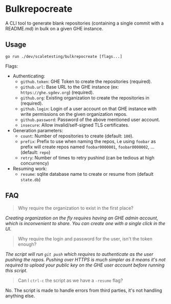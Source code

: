 # Bulkrepocreate

A CLI tool to generate blank repositories (containing a single commit with a README.md) in bulk on a given GHE instance.

## Usage

`go run ./dev/scaletesting/bulkrepocreate [flags...]`

Flags:

- Authenticating:
  - `github.token`: GHE Token to create the repositories (required).
  - `github.url`: Base URL to the GHE instance (ex: `https://ghe.sgdev.org`) (required).
  - `github.org`: Existing organization to create the repositories in (required).
  - `github.login`: Login of a user account on that GHE instance with write permissions on the given organization repos.
  - `github.password`: Password of the above mentioned user account.
  - `insecure`: Allow invalid/self-signed TLS certificates.
- Generation parameters:
  - `count`: Number of repositories to create (default: `100`).
  - `prefix`: Prefix to use when naming the repos, i.e using `foobar` as prefix will create repos named `foobar0000001`, `foobar0000002`, ... (default: `repo`)
  - `retry`: Number of times to retry pushind (can be tedious at high concurrency)
- Resuming work:
  - `resume`: sqlite database name to create or resume from (default `state.db`)

## FAQ

> Why require the organization to exist in the first place?

_Creating organization on the fly requires having an GHE admin account, which is inconvenient to share. You can create one with a single click in the UI._

> Why require the login and password for the user, isn't the token enough?

_The script will run `git push` which requires to authenticate as the user pushing the repos. Pushing over HTTPS is much simpler as it means it's not required to upload your public key on the GHE user account before running this script._

> Can I `ctrl-c` the script as we have a `-resume` flag?

No. The script is made to handle errors from third parties, it's not handling anything else.
